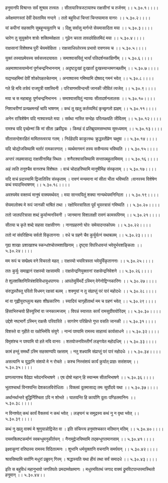 हनुमानपि विश्रान्तः सर्वं शुश्राव तत्त्वतः ।
सीतायास्त्रिजटायाश्च राक्षसीनां च तर्जनम् ।। ५.३०.१।।।।

अवेक्षमाणस्तां देवीं देवतामिव नन्दने ।
ततो बहुविधां चिन्तां चिन्तयामास वानरः ।। ५.३०.२।।।।

यां कपीनां सहस्राणि सुबहून्ययुतानि च ।
दिक्षु सर्वासु मार्गन्ते सेयमासादिता मया ।। ५.३०.३।।।।

चारेण तु सुयुक्तेन शत्रोः शक्तिमवेक्षता ।
गूढेन चरता तावदवेक्षितमिदं मया ।। ५.३०.४।।।।

राक्षसानां विशेषश्च पुरी चेयमवेक्षिता ।
राक्षसाधिपतेरस्य प्रभावो रावणस्य च ।। ५.३०.५।।।।

युक्तं तस्याप्रमेयस्य सर्वसत्त्वदयावतः ।
समाश्वासयितुं भार्यां पतिदर्शनकांक्षिणीम् ।। ५.३०.६।।।।

अहमाश्वासयाम्येनां पूर्णचन्द्रनिभाननाम् ।
अदृष्टदुःखां दुःखार्तां दुःखस्यान्तमगच्छतीम् ।। ५.३०.७।।।।

यद्यप्यहमिमां देवीं शोकोपहतचेतनाम् ।
अनाश्वास्य गमिष्यामि दोषवद् गमनं भवेत् ।। ५.३०.८।।।।

गते हि मयि तत्रेयं राजपुत्री यशस्विनी ।
परित्राणमविन्दन्ती जानकी जीवितं त्यजेत् ।। ५.३०.९।।।।

मया च स महाबाहुः पूर्णचन्द्रनिभाननः ।
समाश्वासयितुं न्याय्यः सीतादर्शनलालसः ।। ५.३०.१०।।।।

निशाचरीणां प्रत्यक्षमनर्हं चापि भाषणम् ।
कथं तु खलु कर्तव्यमिदं कृच्छ्रगतो ह्यहम् ।। ५.३०.११।।।।

अनेन रात्रिशेषेण यदि नाश्वास्यते मया ।
सर्वथा नास्ति सन्देहः परित्यक्ष्यति जीवितम् ।। ५.३०.१२।।।।

रामश्च यदि पृच्छेन्मां किं मां सीता ऽब्रवीद्वचः ।
किमहं दं प्रतिब्रूयामसम्भाष्य सुमध्यमाम् ।। ५.३०.१३।।।।

सीतासन्देशरहितं मामितस्त्वरया गतम् ।
निर्दहेदपि काकुत्स्थः क्रुद्धस्तीव्रेण चक्षुषा ।। ५.३०.१४।।।।

यदि चोद्योजयिष्यामि भर्तारं रामकारणात् ।
व्यर्थमागमनं तस्य ससैन्यस्य भविष्यति ।। ५.३०.१५।।।।

अन्तरं त्वहमासाद्य राक्षसीनामिह स्थितः ।
शनैराश्वासयिष्यामि सन्तापबहुलामिमाम् ।। ५.३०.१६।।।।

अहं त्वति तनुश्चैव वानरश्च विशेषतः ।
वाचं चोदाहरिष्यामि मानुषीमिह संस्कृताम् ।। ५.३०.१७।।।।

यदि वाचं प्रदास्यामि द्विजातिरिव संस्कृताम् ।
रावणं मन्यमाना मां सीता भीता भविष्यति ।वानरस्य विशेषेण कथं स्यादभिभाषणम् ।। ५.३०.१८।।।।

अवश्यमेव वक्तव्यं मानुषं वाक्यमर्थवत् ।
मया सान्त्वयितुं शक्या नान्यथेयमनिन्दिता ।। ५.३०.१९।।।।

सेयमालोक्य मे रूपं जानकी भाषितं तथा ।
रक्षोभिस्त्रासिता पूर्वं भूयस्त्रासं गमिष्यति ।। ५.३०.२०।।।।

ततो जातपरित्रासा शब्दं कुर्यान्मनस्विनी ।
जानमाना विशालाक्षी रावणं कामरूपिणम् ।। ५.३०.२१।।।।

सीतया च कृते शब्दे सहसा राक्षसीगणः ।
नानाप्रहरणो घोरः समेयादन्तकोपमः ।। ५.३०.२२।।।।

ततो मां संपरिक्षिप्य सर्वतो विकृताननाः ।
वधे च ग्रहणे चैव कुर्युर्यत्नं यथाबलम् ।। ५.३०.२३।।।।

गृह्य शाखाः प्रशाखाश्च स्कन्धांश्चोत्तमशाखिनाम् ।
दृष्ट्वा विपरिधावन्तं भवेयुर्भयशङ्किताः ।। ५.३०.२४।।।।

मम रूपं च सम्प्रेक्ष्य वने विचरतो महत् ।
राक्षस्यो भयवित्रस्ता भवेयुर्विकृताननाः ।। ५.३०.२५।।।।

ततः कुर्युः समाह्वानं राक्षस्यो रक्षसामपि ।
राक्षसेन्द्रनियुक्तानां राक्षसेन्द्रनिवेशने ।। ५.३०.२६।।।।

ते शूलशक्तिनिस्त्रिंशविविधायुधपाणयः ।
आपतेयुर्विमर्दे ऽस्मिन् वेगेनोद्विग्नकारिणः ।। ५.३०.२७।।।।

संरुद्धस्तैस्तु परितो विधमन् रक्षसां बलम् ।
शक्नुयां न तु संप्राप्तुं परं पारं महोदधेः ।। ५.३०.२८।।।।

मां वा गृह्णीयुराप्लुत्य बहवः शीघ्रकारिणः ।
स्यादियं चागृहीतार्था मम च ग्रहणं भवेत् ।। ५.३०.२९।।।।

हिंसाभिरुचयो हिंस्युरिमां वा जनकात्मजाम् ।
विपन्नं स्यात्ततः कार्यं रामसुग्रीवयोरिदम् ।। ५.३०.३०।।।।

उद्देशे नष्टमार्गे ऽस्मिन् राक्षसैः परिवारिते ।
सागरेण परिक्षिप्ते गुप्त वसति जानकी ।। ५.३०.३१।।।।

विशस्ते वा गृहीते वा रक्षोभिर्मयि संयुगे ।
नान्यं पश्यामि रामस्य साहाय्यं कार्यसाधने ।। ५.३०.३२।।।।

विमृशंश्च न पश्यामि यो हते मयि वानरः ।
शतयोजनविस्तीर्णं लङ्गयेत महोदधिम् ।। ५.३०.३३।।।।

कामं हन्तुं समर्थो ऽस्मि सहस्राण्यपि रक्षसाम् ।
नतु शक्ष्यामि संप्राप्तुं परं पारं महोदधेः ।। ५.३०.३४।।।।

असत्यानि च युद्धानि संशयो मे न रोचते ।
कश्च निस्संशयं कार्यं कुर्यात् प्राज्ञः ससंशयम् ।। ५.३०.३५।।।।

प्राणत्यागश्च वैदेह्या भवेदनभिभाषणे ।
एष दोषो महान् हि स्यान्मम सीताभिभाषणे ।। ५.३०.३६।।।।

भूताश्चार्था विनश्यन्ति देशकालविरोधिताः ।
विक्लवं दूतमासाद्य तमः सूर्योदये यथा ।। ५.३०.३७।।।।

अर्थानर्थान्तरे बुद्धिर्निश्चिता ऽपि न शोभते ।
घातयन्ति हि कार्याणि दूताः पण्डितमानिनः ।। ५.३०.३८।।।।

न विनश्येत् कथं कार्यं वैक्लव्यं न कथं भवेत् ।
लङ्घनं च समुद्रस्य कथं नु न वृथा भवेत् ।। ५.३०.३९।।।।

कथं नु खलु वाक्यं मे श्रुणुयान्नोद्विजेत वा ।
इति संचिन्त्य हनुमांश्चकार मतिमान् मतिम् ।। ५.३०.४०।।।।

राममक्लिष्टकर्माणं स्वबन्धुमनुकीर्तयन् ।
नैनामुद्वेजयिष्यामि तद्बन्धुगतमानसाम् ।। ५.३०.४१।।।।

इक्ष्वाकूणां वरिष्ठस्य रामस्य विदितात्मनः ।
शुभानि धर्मयुक्तानि वचनानि समर्पयन् ।। ५.३०.४२।।।।

श्रावयिष्यामि सर्वाणि मधुरां प्रब्रुवन् गिरम् ।
श्रद्धास्यति यथा हीयं तथा सर्वं समादधे ।। ५.३०.४३।।।।

इति स बहुविधं महानुभावो जगतिपतेः प्रमदामवेक्षमाणः ।
मधुरमवितथं जगाद वाक्यं द्रुमविटपान्तरमास्थितो हनूमान् ।। ५.३०.४४।।

